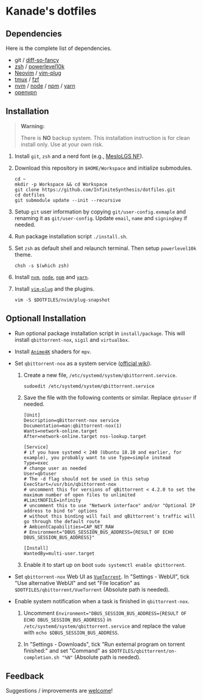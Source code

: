 # Kanade's dotfiles

## Dependencies

Here is the complete list of dependencies.

- git / [diff-so-fancy](https://github.com/so-fancy/diff-so-fancy)
- [zsh](https://www.zsh.org/) / [powerlevel10k](https://github.com/romkatv/powerlevel10k)
- [Neovim](https://neovim.io/) / [vim-plug](https://github.com/junegunn/vim-plug)
- [tmux](https://github.com/tmux/tmux/wiki) / [fzf](https://github.com/junegunn/fzf)
- [nvm](https://github.com/nvm-sh/nvm) / [node](https://nodejs.org) / [npm](https://www.npmjs.com/) / [yarn](https://classic.yarnpkg.com)
- [openvpn](https://github.com/OpenVPN/openvpn)

## Installation

> **Warning:**
>
> There is **NO** backup system.
> This installation instruction is for clean install only.
> Use at your own risk.

1. Install `git`, `zsh` and a nerd font (e.g., [MesloLGS NF](https://github.com/romkatv/powerlevel10k#meslo-nerd-font-patched-for-powerlevel10k)).

1. Download this repository in `$HOME/Workspace` and initialize submodules.

   ```shell
   cd ~
   mkdir -p Workspace && cd Workspace
   git clone https://github.com/InfiniteSynthesis/dotfiles.git
   cd dotfiles
   git submodule update --init --recursive
   ```

1. Setup `git` user information by copying `git/user-config.exmaple` and renaming it as `git/user-config`. Update `email`, `name` and `signingkey` if needed.

1. Run package installation script `./install.sh`.

1. Set `zsh` as default shell and relaunch terminal. Then setup `powerlevel10k` theme.

   ```shell
   chsh -s $(which zsh)
   ```

1. Install [`nvm`](https://github.com/nvm-sh/nvm), [`node`](https://nodejs.org/en), [`npm`](https://www.npmjs.com/) and [`yarn`](https://classic.yarnpkg.com).

1. Install [`vim-plug`](https://github.com/junegunn/vim-plug) and the plugins.
   ```shell
   vim -S $DOTFILES/nvim/plug-snapshot
   ```

## Optionall Installation

- Run optional package installation script in `install/package`. This will install `qbittorrent-nox`, `sigil` and `virtualbox`.

- Install [`Anime4K`](https://github.com/bloc97/Anime4K) shaders for `mpv`.

- Set `qbittorrent-nox` as a system service ([official wiki](<https://github.com/qbittorrent/qBittorrent/wiki/Running-qBittorrent-without-X-server-(WebUI-only,-systemd-service-set-up,-Ubuntu-15.04-or-newer)>)).

  1. Create a new file, `/etc/systemd/system/qbittorrent.service`.

     ```shell
     sudoedit /etc/systemd/system/qbittorrent.service
     ```

  1. Save the file with the following contents or similar. Replace `qbtuser` if needed.

     ```
     [Unit]
     Description=qBittorrent-nox service
     Documentation=man:qbittorrent-nox(1)
     Wants=network-online.target
     After=network-online.target nss-lookup.target

     [Service]
     # if you have systemd < 240 (Ubuntu 18.10 and earlier, for example), you probably want to use Type=simple instead
     Type=exec
     # change user as needed
     User=qbtuser
     # The -d flag should not be used in this setup
     ExecStart=/usr/bin/qbittorrent-nox
     # uncomment this for versions of qBittorrent < 4.2.0 to set the maximum number of open files to unlimited
     #LimitNOFILE=infinity
     # uncomment this to use "Network interface" and/or "Optional IP address to bind to" options
     # without this binding will fail and qBittorrent's traffic will go through the default route
     # AmbientCapabilities=CAP_NET_RAW
     # Environment="DBUS_SESSION_BUS_ADDRESS={RESULT OF ECHO DBUS_SESSION_BUS_ADDRESS}"

     [Install]
     WantedBy=multi-user.target
     ```

  1. Enable it to start up on boot `sudo systemctl enable qbittorrent`.

- Set `qbittorrent-nox` Web UI as [`VueTorrent`](https://github.com/WDaan/VueTorrent). In "Settings - WebUI", tick "Use alternative WebUI" and set "File location" as `$DOTFILES/qbittorrent/VueTorrent` (Absolute path is needed).

- Enable system notification when a task is finished in `qbittorrent-nox`.

  1. Uncomment `Environment="DBUS_SESSION_BUS_ADDRESS={RESULT OF ECHO DBUS_SESSION_BUS_ADDRESS}` in `/etc/systemd/system/qbittorrent.service` and replace the value with `echo $DBUS_SESSION_BUS_ADDRESS`.

  1. In "Settings - Downloads", tick "Run external program on torrent finished:" and set "Command" as `$DOTFILES/qbittorrent/on-completion.sh "%N"` (Absolute path is needed).

## Feedback

Suggestions / improvements are [welcome](https://github.com/InfiniteSynthesis/dotfiles/issues)!
